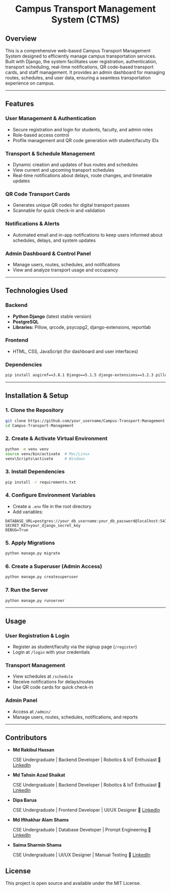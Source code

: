 <h1 align="center">Campus Transport Management System (CTMS)</h1>

## Overview

This is a comprehensive web-based Campus Transport Management System designed to efficiently manage campus transportation services. Built with Django, the system facilitates user registration, authentication, transport scheduling, real-time notifications, QR code-based transport cards, and staff management. It provides an admin dashboard for managing routes, schedules, and user data, ensuring a seamless transportation experience on campus.

---

## Features

### User Management & Authentication
- Secure registration and login for students, faculty, and admin roles
- Role-based access control
- Profile management and QR code generation with student/faculty IDs

### Transport & Schedule Management
- Dynamic creation and updates of bus routes and schedules
- View current and upcoming transport schedules
- Real-time notifications about delays, route changes, and timetable updates

### QR Code Transport Cards
- Generates unique QR codes for digital transport passes
- Scannable for quick check-in and validation

### Notifications & Alerts
- Automated email and in-app notifications to keep users informed about schedules, delays, and system updates

### Admin Dashboard & Control Panel
- Manage users, routes, schedules, and notifications
- View and analyze transport usage and occupancy

---

## Technologies Used

### Backend
- **Python Django** (latest stable version)
- **PostgreSQL** 
- **Libraries:** Pillow, qrcode, psycopg2, django-extensions, reportlab

### Frontend
- HTML, CSS, JavaScript (for dashboard and user interfaces)

### Dependencies
```bash
pip install asgiref==3.8.1 Django==5.1.5 django-extensions==3.2.3 pillow==11.1.0 psycopg2==2.9.10 psycopg2-binary==2.9.10 qrcode==8.0 sqlparse==0.5.3 reportlab
```

---

## Installation & Setup

### 1. Clone the Repository
```bash
git clone https://github.com/your_username/Campus-Transport-Management.git
cd Campus-Transport-Management
```

### 2. Create & Activate Virtual Environment
```bash
python -m venv venv
source venv/bin/activate  # Mac/Linux
venv\Scripts\activate     # Windows
```

### 3. Install Dependencies
```bash
pip install -r requirements.txt
```

### 4. Configure Environment Variables
- Create a `.env` file in the root directory
- Add variables:
```
DATABASE_URL=postgres://your_db_username:your_db_password@localhost:5432/your_db_name
SECRET_KEY=your_django_secret_key
DEBUG=True
```

### 5. Apply Migrations
```bash
python manage.py migrate
```

### 6. Create a Superuser (Admin Access)
```bash
python manage.py createsuperuser
```

### 7. Run the Server
```bash
python manage.py runserver
```

---

## Usage

### User Registration & Login
- Register as student/faculty via the signup page (`/register`)
- Login at `/login` with your credentials

### Transport Management
- View schedules at `/schedule`
- Receive notifications for delays/routes
- Use QR code cards for quick check-in

### Admin Panel
- Access at `/admin/`
- Manage users, routes, schedules, notifications, and reports

---

## Contributors

- **Md Rakibul Hassan**

  CSE Undergraduate | Backend Developer | Robotics & IoT Enthusiast
🔗 [LinkedIn](https://www.linkedin.com/in/md-rakibul-hassan-507b00308)

- **Md Tahsin Azad Shaikat**

  CSE Undergraduate | Backend Developer | Robotics & IoT Enthusiast
🔗 [LinkedIn](https://www.linkedin.com/in/mdtahsinazad020/)

- **Dipa Barua**

  CSE Undergraduate | Frontend Developer | UI/UX Designer
🔗 [LinkedIn](https://www.linkedin.com/in/dipa-barua-387071303/)

- **Md Ifthakhar Alam Shams**

  CSE Undergraduate | Database Developer | Prompt Engineering
🔗 [LinkedIn](https://www.linkedin.com/in/md-ifthakhar-alam-shams-85080a29a/)

- **Saima Sharmin Shama**

  CSE Undergraduate | UI/UX Designer | Manual Testing
🔗 [LinkedIn](https://www.linkedin.com/in/saima-sharmin-865148325/)

## License

This project is open source and available under the MIT License.
